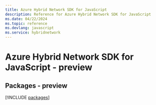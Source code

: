 ```yaml
---
title: Azure Hybrid Network SDK for JavaScript
description: Reference for Azure Hybrid Network SDK for JavaScript
ms.date: 04/22/2024
ms.topic: reference
ms.devlang: javascript
ms.service: hybridnetwork
---
```

# Azure Hybrid Network SDK for JavaScript - preview
## Packages - preview
[!INCLUDE [packages](hybrid-network-index.md)]